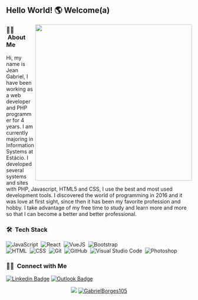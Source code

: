 ## Hello World! 🌎 Welcome(a)

<img align="right" src="https://github.com/GabrielBorges105/GabrielBorges105/image.png" width="425"/>

### 👨‍💻 &nbsp;About Me

Hi, my name is Jean Gabriel, I have been working as a web developer and PHP programmer for 4 years. I am currently majoring in Information Systems at Estácio. I developed several systems and sites with PHP, Javascript, HTML5 and CSS, I use the best and most used development tools. I discovered the world of programming in 2016 and it was love at first sight, since then it has been my favorite profession and hobby. I take advantage of my free time to study and learn more and more so that I can become a better and better professional.  
  

### 🛠 &nbsp;Tech Stack

![JavaScript](https://img.shields.io/badge/-JavaScript-05122A?style=flat&logo=javascript)&nbsp;
![React](https://img.shields.io/badge/-React-05122A?style=flat&logo=react)&nbsp;
![VueJS](https://img.shields.io/badge/-Vue.Js-05122A?style=flat&logo=vue.js)&nbsp;
![Bootstrap](https://img.shields.io/badge/-Bootstrap-05122A?style=flat&logo=bootstrap&logoColor=563D7C)\
![HTML](https://img.shields.io/badge/-HTML-05122A?style=flat&logo=HTML5)&nbsp;
![CSS](https://img.shields.io/badge/-CSS-05122A?style=flat&logo=CSS3&logoColor=1572B6)&nbsp;
![Git](https://img.shields.io/badge/-Git-05122A?style=flat&logo=git)&nbsp;
![GitHub](https://img.shields.io/badge/-GitHub-05122A?style=flat&logo=github)&nbsp;
![Visual Studio Code](https://img.shields.io/badge/-Visual%20Studio%20Code-05122A?style=flat&logo=visual-studio-code&logoColor=007ACC)&nbsp;
![Photoshop](https://img.shields.io/badge/-Photoshop-05122A?style=flat&logo=adobe-photoshop)&nbsp;


### 🤝🏻 &nbsp;Connect with Me

[![Linkedin Badge](https://img.shields.io/badge/-LinkedIn-blue?style=flat-square&logo=Linkedin&logoColor=white&link=https://www.linkedin.com/in/jeangabrieldeveloper/)](https://www.linkedin.com/in/jeangabrieldeveloper/)  [![Outlook Badge](https://img.shields.io/badge/email--000?style=social&logo=microsoft-outlook&logoColor=0078d4&link=mailto:cantanhede2000@hotmail.com)](mailto:cantanhede2000@hotmail.com)
<p align = "center">
  <a href="https://github.com/GabrielBorges105"><img src="https://github-readme-stats.vercel.app/api/top-langs/?username=GabrielBorges105&layout=compact&theme=dark"/></a> 
  <a href="https://github.com/GabrielBorges105"><img src="https://github-readme-stats.vercel.app/api?username=GabrielBorges105&show_icons=true&theme=dark&include_all_commits=true&count_private=true" alt="GabrielBorges105"/></a>
</p> 
